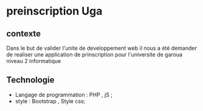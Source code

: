 # preinscription Uga
## contexte
 Dans le but de valider l'unite de developpement web il nous a été demander de realiser une application de prinscription pour l'universite de garoua
 niveau 2 informatique 
## Technologie
 - Langage de programmation : PHP , jS ;
 - style : Bootstrap , Style css;

